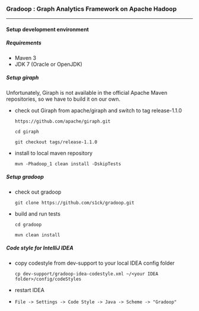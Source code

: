### Gradoop : Graph Analytics Framework on Apache Hadoop
***

#### Setup development environment

##### Requirements

* Maven 3
* JDK 7 (Oracle or OpenJDK)

##### Setup giraph

Unfortunately, Giraph is not available in the official Apache Maven 
repositories, so we have to build it on our own.

* check out Giraph from apache/giraph and switch to tag release-1.1.0

    `https://github.com/apache/giraph.git`
    
    `cd giraph`
    
    `git checkout tags/release-1.1.0`
    
* install to local maven repository
    
    `mvn -Phadoop_1 clean install -DskipTests`
    
##### Setup gradoop

* check out gradoop

    `git clone https://github.com/s1ck/gradoop.git`
    
* build and run tests

    `cd gradoop`
    
    `mvn clean install`

##### Code style for IntelliJ IDEA

* copy codestyle from dev-support to your local IDEA config folder

    `cp dev-support/gradoop-idea-codestyle.xml ~/<your IDEA folder>/config/codeStyles`
    
* restart IDEA
* `File -> Settings -> Code Style -> Java -> Scheme -> "Gradoop"`
    





